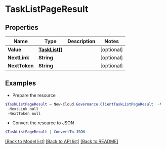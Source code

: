 # TaskListPageResult
## Properties

Name | Type | Description | Notes
------------ | ------------- | ------------- | -------------
**Value** | [**TaskList[]**](TaskList.md) |  | [optional] 
**NextLink** | **String** |  | [optional] 
**NextToken** | **String** |  | [optional] 

## Examples

- Prepare the resource
```powershell
$TaskListPageResult = New-Cloud.Governance.ClientTaskListPageResult  -Value null `
 -NextLink null `
 -NextToken null
```

- Convert the resource to JSON
```powershell
$TaskListPageResult | ConvertTo-JSON
```

[[Back to Model list]](../README.md#documentation-for-models) [[Back to API list]](../README.md#documentation-for-api-endpoints) [[Back to README]](../README.md)

